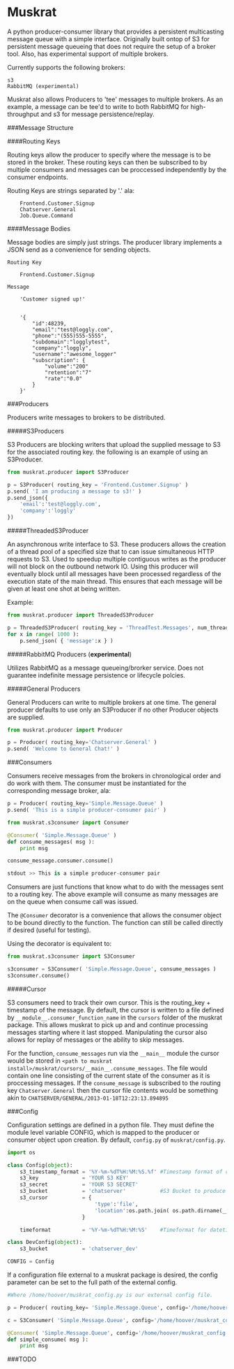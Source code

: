 Muskrat
======

A python producer-consumer library that provides a persistent multicasting message queue with a simple interface. Originally built ontop of S3 for persistent message queueing that does not require the setup of a broker tool.  Also, has experimental support of multiple brokers.

Currently supports the following brokers: 

    s3
    RabbitMQ (experimental)

Muskrat also allows Producers to 'tee' messages to multiple brokers.  As an example, a message can be tee'd to write to both RabbitMQ for high-throughput and s3 for message persistence/replay.

###Message Structure

####Routing Keys

Routing keys allow the producer to specify where the message is to be stored in the broker.  These routing keys can then be subscribed to by multiple consumers and messages can be proccessed independently by the consumer endpoints.

Routing Keys are strings separated by '.' ala:

        Frontend.Customer.Signup 
        Chatserver.General
        Job.Queue.Command
    

####Message Bodies

Message bodies are simply just strings.  The producer library implements a JSON send as a convenience for sending objects.

    Routing Key 

        Frontend.Customer.Signup

    Message
        
        'Customer signed up!'


        '{
            "id":48239,
            "email":"test@loggly.com",
            "phone":"(555)555-5555",
            "subdomain":"logglytest",
            "company":"loggly",
            "username":"awesome_logger"
            "subscription": {
                "volume":"200"
                "retention":"7"
                "rate":"0.0"
            }
        }'
        

###Producers

Producers write messages to brokers to be distributed.

#####S3Producers

S3 Producers are blocking writers that upload the supplied message to S3 for the associated routing key.  the following is an example of using an S3Producer.

```python
from muskrat.producer import S3Producer

p = S3Producer( routing_key = 'Frontend.Customer.Signup' )
p.send( 'I am producing a message to s3!' )
p.send_json({
    'email':'test@loggly.com',
    'company':'loggly' 
})
```

#####ThreadedS3Producer

An asynchronous write interface to S3.  These producers allows the creation of a thread pool of a specified size that to can issue simultaneous HTTP requests to S3.  Used to speedup multiple contiguous writes as the producer will not block on the outbound network IO. Using this producer will eventually block until all messages have been processed regardless of the execution state of the main thread. This ensures that each message will be given at least one shot at being written.

Example:

```python
from muskrat.producer import ThreadedS3Producer

p = ThreadedS3Producer( routing_key = 'ThreadTest.Messages', num_threads=100  )
for x in range( 1000 ):
    p.send_json( { 'message':x } )
```


#####RabbitMQ Producers (__experimental__)

Utilizes RabbitMQ as a message queueing/brorker service.  Does not guarantee indefinite message persistence or lifecycle polcies.

#####General Producers

General Producers can write to multiple brokers at one time.  The general producer defaults to use only an S3Producer if no other Producer objects are supplied.

```python
from muskrat.producer import Producer

p = Producer( routing_key='Chatserver.General' )
p.send( 'Welcome to General Chat!' )
```


###Consumers

Consumers receive messages from the brokers in chronological order and do work with them.  The consumer must be instantiated for the corresponding message broker, ala:

```python
p = Producer( routing_key='Simple.Message.Queue' )
p.send( 'This is a simple producer-consumer pair' )
```

```python
from muskrat.s3consumer import Consumer

@Consumer( 'Simple.Message.Queue' )
def consume_messages( msg ):
    print msg

consume_message.consumer.consume()

stdout >> This is a simple producer-consumer pair
```

Consumers are just functions that know what to do with the messages sent to a routing key.  The above example will consume as many messages are on the queue when consume call was issued.

The ```@Consumer``` decorator is a convenience that allows the consumer object to be bound directly to the function. The function can still be called directly if desired (useful for testing).  

Using the decorator is equivalent to: 

```python
from muskrat.s3consumer import S3Consumer

s3consumer = S3Consumer( 'Simple.Message.Queue', consume_messages )
s3consumer.consume()
```

#####Cursor

S3 consumers need to track their own cursor.  This is the routing_key + timestamp of the message.  By default, the cursor is written to a file defined by ```__module__.consumer_function_name``` in the ```cursors``` folder of the muskrat package.  This allows muskrat to pick up and and continue processing messages starting where it last stopped.  Manipulating the cursor also allows for replay of messages or the ability to skip messages.

For the function, ```consume_messages``` run via the ```__main__``` module the cursor would be stored in ```<path to muskrat install>/muskrat/cursors/__main__.consume_messages```.  The file would contain one line consisting of the current state of the consumer as it is proccessing messages.  If the ```consume_message``` is subscribed to the routing key ```Chatserver.General``` then the cursor file contents would be something akin to ```CHATSERVER/GENERAL/2013-01-18T12:23:13.894895```

###Config

Configuration settings are defined in a python file.  They must define the module level variable CONFIG, which is mapped to the producer or consumer object upon creation. By default, ```config.py``` of ```muskrat/config.py```.

```python
import os

class Config(object):
    s3_timestamp_format = '%Y-%m-%dT%H:%M:%S.%f' #Timestamp format of cursor terminal file name.  See datetime.strftime for details.
    s3_key              = 'YOUR S3 KEY'
    s3_secret           = 'YOUR S3 SECRET'
    s3_bucket           = 'chatserver'           #S3 Bucket to produce messages to
    s3_cursor           = {
                            'type':'file',
                            'location':os.path.join( os.path.dirname(__file__), 'cursors' ) #Directory to store cursor files under
                        } 

    timeformat          = '%Y-%m-%dT%H:%M:%S'    #Timeformat for datetime objects in JSON messages

class DevConfig(object):
    s3_bucket           = 'chatserver_dev'

CONFIG = Config
```

If a configuration file external to a muskrat package is desired, the config parameter can be set to the full path of the external config.

```python
#Where /home/hoover/muskrat_config.py is our external config file.

p = Producer( routing_key= 'Simple.Message.Queue', config='/home/hoover/muskrat_config.py' )

c = S3Consumer( 'Simple.Message.Queue', config='/home/hoover/muskrat_config.py' )

@Consumer( 'Simple.Message.Queue', config='/home/hoover/muskrat_config.py' )
def simple_consume( msg ):
    print msg
```

###TODO

